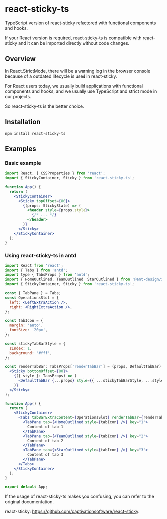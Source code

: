 # react-sticky-ts

TypeScript version of react-sticky refactored with functional components and hooks.

If your React version is required, react-sticky-ts is compatible with react-sticky and it can be imported directly without code changes.

## Overview

In React.StrictMode, there will be a warning log in the browser console because of a outdated lifecycle is used in react-sticky.

For React users today, we usually build applications with functional components and hooks, and we usually use TypeScript and strict mode in our projects.

So react-sticky-ts is the better choice.

## Installation

```Shell
npm install react-sticky-ts
```

## Examples

### Basic example

```jsx
import React, { CSSProperties } from 'react';
import { StickyContainer, Sticky } from 'react-sticky-ts';

function App() {
  return (
    <StickyContainer>
      <Sticky topOffset={80}>
        {(props: StickyState) => (
          <header style={props.style}>
            {/* ... */}
          </header>
        )}
      </Sticky>
    </StickyContainer>
  );
}
```

### Using react-sticky-ts in antd

```jsx
import React from 'react';
import { Tabs } from 'antd';
import type { TabsProps } from 'antd';
import { HomeOutlined, TeamOutlined, StarOutlined } from '@ant-design/icons';
import { StickyContainer, Sticky } from 'react-sticky-ts';

const { TabPane } = Tabs;
const OperationsSlot = {
  left: <LeftExtraAction />,
  right: <RightExtraAction />,
};

const tabIcon = {
  margin: 'auto',
  fontSize: '20px',
};

const stickyTabBarStyle = {
  zIndex: 1,
  background: '#fff',
};

const renderTabBar: TabsProps['renderTabBar'] = (props, DefaultTabBar) => (
  <Sticky bottomOffset={80}>
    {({ style }: TabsProps) => (
      <DefaultTabBar {...props} style={{ ...stickyTabBarStyle, ...style }} key="1" />
    )}
  </Sticky>
);

function App() {
  return (
    <StickyContainer>
      <Tabs tabBarExtraContent={OperationsSlot} renderTabBar={renderTabBar} size="large" centered>
        <TabPane tab={<HomeOutlined style={tabIcon} />} key="1">
          Content of tab 1
        </TabPane>
        <TabPane tab={<TeamOutlined style={tabIcon} />} key="2">
          Content of tab 2
        </TabPane>
        <TabPane tab={<StarOutlined style={tabIcon} />} key="3">
          Content of tab 3
        </TabPane>
      </Tabs>
    </StickyContainer>
  );
}

export default App;
```

If the usage of react-sticky-ts makes you confusing, you can refer to the original documentation.

react-sticky: <https://github.com/captivationsoftware/react-sticky>.
